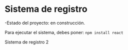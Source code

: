 <h1> Sistema de registro </h1>
-Estado del proyecto: en construcción.

Para ejecutar el sistema, debes poner:
```npm install react```

Sistema de registro 2
